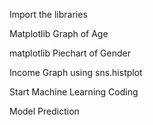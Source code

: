 Import the libraries

Matplotlib Graph of Age 

matplotlib Piechart of Gender

Income Graph using sns.histplot

Start Machine Learning Coding 

Model Prediction
